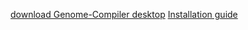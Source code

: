 

<a href='https://github.com/Twistbioscience/genome-compiler/blob/develop/site/GenomeCompiler.air'>download Genome-Compiler desktop</a>
<a href='https://github.com/Twistbioscience/genome-compiler/blob/develop/site/GenomeCompiler.air'>Installation guide</a>
